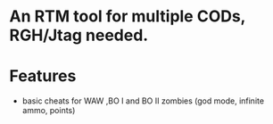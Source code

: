 # An RTM tool for multiple CODs, RGH/Jtag needed.



# Features
- basic cheats for WAW ,BO I and BO II zombies (god mode, infinite ammo, points)


